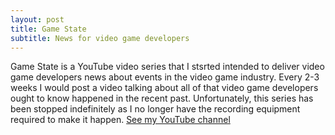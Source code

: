 ```yaml
---
layout: post
title: Game State
subtitle: News for video game developers
---
```


Game State is a YouTube video series that I stsrted intended to deliver video game developers news about events in the video game industry. Every 2-3 weeks I would post a video talking about all of that video game developers ought to know happened in the recent past. Unfortunately, this series has been stopped indefinitely as I no longer have the recording equipment required to make it happen.
[See my YouTube channel](https://www.youtube.com/channel/UCxODeOVRdYcw-Z-hG7bDDUA)
